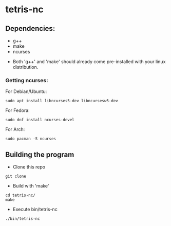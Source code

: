 # tetris-nc

## Dependencies:
- g++
- make
- ncurses

* Both 'g++' and 'make' should already come pre-installed with your linux distribution.

### Getting ncurses:
For Debian/Ubuntu:
```
sudo apt install libncurses5-dev libncursesw5-dev
```
For Fedora:
```
sudo dnf install ncurses-devel
```
For Arch:
```
sudo pacman -S ncurses
```

## Building the program
- Clone this repo
```
git clone
```
- Build with 'make'
```
cd tetris-nc/
make
```
- Execute bin/tetris-nc
```
./bin/tetris-nc
```
